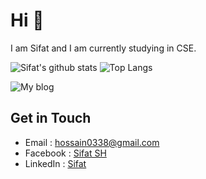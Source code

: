 # Hi 👋 
I am Sifat and I am currently studying in CSE.

![Sifat's github stats](https://github-readme-stats.vercel.app/api?username=shhossain&show_icons=true&line_height=21&show_icons=true&theme=nord)
![Top Langs](https://github-readme-stats.vercel.app/api/top-langs/?username=shhossain&show_icons=true&layout=compact&theme=nord&count_private=truecount_private=true)


![My blog](https://github-read-medium.vercel.app/latest?username=sifat777&limit=2&theme=nord)

## Get in Touch
- Email    : [hossain0338@gmail.com](mailto:hossain0338@gmail.com)
- Facebook : [Sifat SH](https://www.facebook.com/sifatsh777)
- LinkedIn : [Sifat](https://www.linkedin.com/in/sifat777/)
